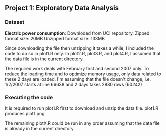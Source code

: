 ## Project 1: Exploratory Data Analysis
### Dataset
<b>Electric power consumption</b>: Downloded from UCI repository.
Zipped format size: 20MB
Unzipped format size: 133MB

Since downloading the file then unzipping it takes a while, I included the code to do so in plot1.R only. In plot2.R, plot3.R, and plot4.R, I assumed that the data file is in the current directory.

The required work deals with February first and second 2007 only. To reduce the loading time and to optimize memory usage, only data related to these 2 days are loaded. I'm assuming that the file doesn't change, i.e. 1/2/2007 starts at line 66638 and 2 days takes 2880 rows (60*24*2)

### Executing the code
It is required to run plot1.R first to download and unzip the data file.
plot1.R produces plot1.png

The remaining plotX.R could be run in any order assuming that the data file is already in the current directory.




